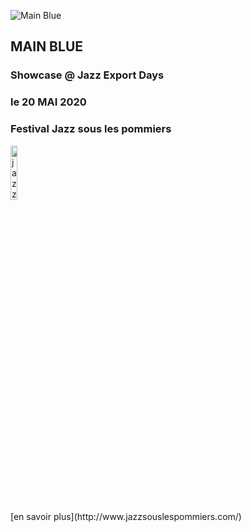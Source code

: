 <div class="force-float-images-left half clearfix">

![Main Blue](images/MarionRampal.MainBlue.clindoeil.jpg)  
## __MAIN BLUE__  
### __Showcase @ Jazz Export Days__
### __le 20 MAI 2020__
### __Festival Jazz sous les pommiers__

<img title="jazz export days" src="images/jazzExportDays.jpeg" width="15%" />

</div>
[en savoir plus](http://www.jazzsouslespommiers.com/)